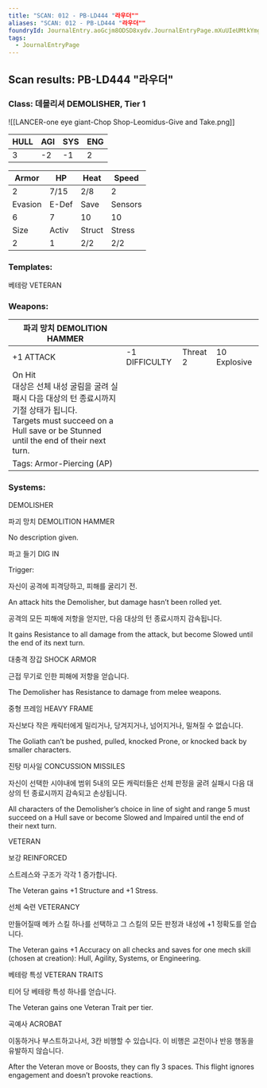 ```yaml
---
title: "SCAN: 012 - PB-LD444 "라우더""
aliases: "SCAN: 012 - PB-LD444 "라우더""
foundryId: JournalEntry.aoGcjm8ODSD8xydv.JournalEntryPage.mXuUIeUMtkYmgZP7
tags:
  - JournalEntryPage
---
```

## Scan results: PB-LD444 "라우더"

### Class: 데몰리셔 DEMOLISHER, Tier 1

![[LANCER-one eye giant-Chop Shop-Leomidus-Give and Take.png]]

| HULL | AGI | SYS | ENG |
| --- | --- | --- | --- |
| 3 | \-2 | \-1 | 2 |

| Armor | HP | Heat | Speed |
| --- | --- | --- | --- |
| 2 | 7/15 | 2/8 | 2 |
| Evasion | E-Def | Save | Sensors |
| 6 | 7 | 10 | 10 |
| Size | Activ | Struct | Stress |
| 2 | 1 | 2/2 | 2/2 |

### Templates:

베테랑 VETERAN

### Weapons:

| 파괴 망치 DEMOLITION HAMMER |  |  |  |
| --- | --- | --- | --- |
| +1 ATTACK | \-1 DIFFICULTY | Threat 2 | 10 Explosive |  |
| On Hit<br/>대상은 선체 내성 굴림을 굴려 실패시 다음 대상의 턴 종료시까지 기절 상태가 됩니다.<br/>Targets must succeed on a Hull save or be Stunned until the end of their next turn. |  |  |  |  |  |
| Tags: Armor-Piercing (AP) |  |  |  |  |  |

### Systems:

DEMOLISHER

파괴 망치 DEMOLITION HAMMER

No description given.

파고 들기 DIG IN

Trigger:

자신이 공격에 피격당하고, 피해를 굴리기 전.

An attack hits the Demolisher, but damage hasn’t been rolled yet.

  

공격의 모든 피해에 저항을 얻지만, 다음 대상의 턴 종료시까지 감속됩니다.

It gains Resistance to all damage from the attack, but become Slowed until the end of its next turn.

대충격 장갑 SHOCK ARMOR

근접 무기로 인한 피해에 저항을 얻습니다.

The Demolisher has Resistance to damage from melee weapons.

중형 프레임 HEAVY FRAME

자신보다 작은 캐릭터에게 밀리거나, 당겨지거나, 넘어지거나, 밀쳐질 수 없습니다.

The Goliath can’t be pushed, pulled, knocked Prone, or knocked back by smaller characters.

진탕 미사일 CONCUSSION MISSILES

자신이 선택한 시야내에 범위 5내의 모든 캐릭터들은 선체 판정을 굴려 실패시 다음 대상의 턴 종료시까지 감속되고 손상됩니다.

All characters of the Demolisher’s choice in line of sight and range 5 must succeed on a Hull save or become Slowed and Impaired until the end of their next turn.

VETERAN

보강 REINFORCED

스트레스와 구조가 각각 1 증가합니다.

The Veteran gains +1 Structure and +1 Stress.

선체 숙련 VETERANCY

만들어질때 메카 스킬 하나를 선택하고 그 스킬의 모든 판정과 내성에 +1 정확도를 얻습니다.

The Veteran gains +1 Accuracy on all checks and saves for one mech skill (chosen at creation): Hull, Agility, Systems, or Engineering.

베테랑 특성 VETERAN TRAITS

티어 당 베테랑 특성 하나를 얻습니다.

The Veteran gains one Veteran Trait per tier.

곡예사 ACROBAT

이동하거나 부스트하고나서, 3칸 비행할 수 있습니다. 이 비행은 교전이나 반응 행동을 유발하지 않습니다.

After the Veteran move or Boosts, they can fly 3 spaces. This flight ignores engagement and doesn’t provoke reactions.